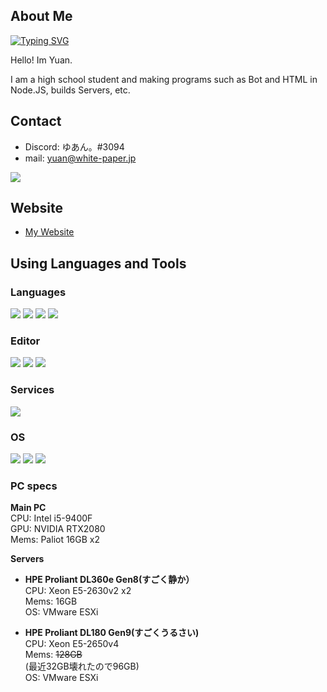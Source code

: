 ## About Me<br>
[![Typing SVG](https://readme-typing-svg.demolab.com?font=Nunito&size=30&duration=2000&pause=1000&color=E9E9F3&center=true&width=435&lines=%F0%9F%91%8BHello+there!;I'm+yuanchan;Glad+to+meet+you!%F0%9F%A4%97)](https://git.io/typing-svg)

Hello! Im Yuan.

I am a high school student and making programs such as Bot and HTML in Node.JS, builds Servers, etc.

## Contact<br>

- Discord: ゆあん。#3094
- mail: [yuan@white-paper.jp](mailto:yuan@white-paper.jp)

[![](https://img.shields.io/badge/Twitter-1DA1F2?style=for-the-badge&logo=twitter&logoColor=white)](https://twitter.com/yuanch4n)


## Website

- [My Website](https://4nanai.com)


## Using Languages and Tools

### Languages
![](https://img.shields.io/badge/Javascript-276DC3.svg?logo=javascript&style=flat)
![](https://img.shields.io/badge/-Python-F9DC3E.svg?logo=python&style=flat)
![](https://img.shields.io/badge/-HTML5-333.svg?logo=html5&style=flat)
![](https://img.shields.io/badge/-React-555.svg?logo=react&style=flat)

### Editor
![](https://img.shields.io/badge/-Visual%20Studio%20Code-007ACC.svg?logo=visual-studio-code&style=flat)
![](https://img.shields.io/badge/-Vim-019733.svg?logo=vim&style=flat)
![](https://img.shields.io/badge/-Atom-66595C.svg?logo=atom&style=flat)

### Services
![](https://img.shields.io/badge/-Oracle-f80000.svg?logo=oracle&style=flat)

### OS
![](https://img.shields.io/badge/-Windows-0078D6.svg?logo=windows&style=flat)
![](https://img.shields.io/badge/-RedHat-EE0000.svg?logo=red-hat&style=flat)
![](https://img.shields.io/badge/-Linux-6C6694.svg?logo=linux&style=flat)

### PC specs
**Main PC**<br>
CPU: Intel i5-9400F<br>
GPU: NVIDIA RTX2080<br>
Mems: Paliot 16GB x2

**Servers**
- **HPE Proliant DL360e Gen8(すごく静か）**<br>
CPU: Xeon E5-2630v2 x2<br>
Mems: 16GB<br>
OS: VMware ESXi<br>

- **HPE Proliant DL180 Gen9(すごくうるさい)**<br>
CPU: Xeon E5-2650v4<br>
Mems: ~~128GB~~<br>
(最近32GB壊れたので96GB)<br>
OS: VMware ESXi
